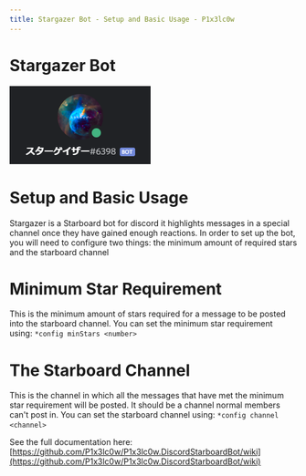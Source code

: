 ```yaml
---
title: Stargazer Bot - Setup and Basic Usage - P1x3lc0w
---
```

# Stargazer Bot
![header](/assets/Discord_QFqvNFmfVn.png)

# Setup and Basic Usage
Stargazer is a Starboard bot for discord it highlights messages in a special channel once they have gained enough reactions. In order to set up the bot, you will need to configure two things: the minimum amount of required stars and the starboard channel

# Minimum Star Requirement
This is the minimum amount of stars required for a message to be posted into the starboard channel. You can set the minimum star requirement using:
`*config minStars <number>`

# The Starboard Channel
This is the channel in which all the messages that have met the minimum star requirement will be posted. It should be a channel normal members can't post in. You can set the starboard channel using: 
`*config channel <channel>`

See the full documentation here: [https://github.com/P1x3lc0w/P1x3lc0w.DiscordStarboardBot/wiki](https://github.com/P1x3lc0w/P1x3lc0w.DiscordStarboardBot/wiki)